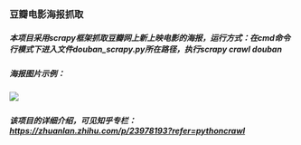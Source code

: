 ### 豆瓣电影海报抓取
##### 本项目采用scrapy框架抓取豆瓣网上新上映电影的海报，运行方式：在cmd命令行模式下进入文件douban_scrapy.py所在路径，执行scrapy crawl douban
##### 海报图片示例：
##### ![](https://github.com/HunterChao/douban_pics/blob/master/douban_movies/tutorial/tutorial/spiders/X%E6%88%98%E8%AD%A6%EF%BC%9A%E5%A4%A9%E5%90%AF_7.9%E5%88%86.jpg)
##### 该项目的详细介绍，可见知乎专栏：https://zhuanlan.zhihu.com/p/23978193?refer=pythoncrawl
